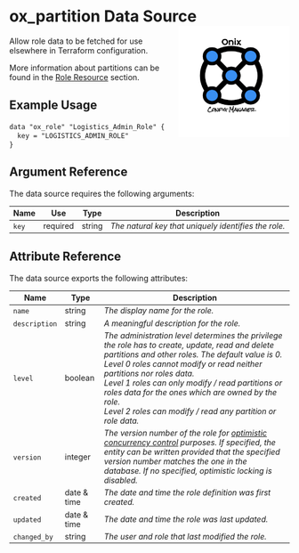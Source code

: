 # ox_partition Data Source  <img src="../../../docs/pics/ox.png" width="200" height="200" align="right">

Allow role data to be fetched for use elsewhere in Terraform configuration.

More information about partitions can be found in the [Role Resource](../resources/ox_role.md) section.

## Example Usage

```hcl
data "ox_role" "Logistics_Admin_Role" {
  key = "LOGISTICS_ADMIN_ROLE"
}
```

## Argument Reference

The data source requires the following arguments:

| Name | Use | Type |  Description |
|---|---|---|---|
| `key` | required | string | *The natural key that uniquely identifies the role.* |

## Attribute Reference

The data source exports the following attributes:

| Name | Type |  Description |
|---|---|---|
| `name`| string | *The display name for the role.* |
| `description`| string | *A meaningful description for the role.* |
| `level` | boolean | *The administration level determines the privilege the role has to create, update, read and delete partitions and other roles. The default value is 0. </br> Level 0 roles cannot modify or read neither partitions nor roles data. </br> Level 1 roles can only modify / read partitions or roles data for the ones which are owned by the role.</br> Level 2 roles can modify / read any partition or role data.* |
| `version` | integer | *The version number of the role for [optimistic concurrency control](https://en.wikipedia.org/wiki/Optimistic_concurrency_control) purposes. If specified, the entity can be written provided that the specified version number matches the one in the database. If no specified, optimistic locking is disabled.* |
| `created` | date & time | *The date and time the role definition was first created.* |
| `updated` | date & time | *The date and time the role was last updated.* |
| `changed_by` | string | *The user and role that last modified the role.* |